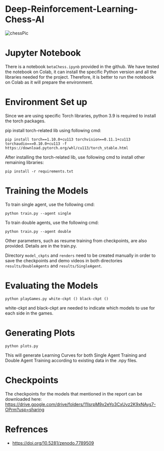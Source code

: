# Deep-Reinforcement-Learning-Chess-AI

![chessPic](https://github.com/MiuMiuMiue/Deep-Reinforcement-Learning-Chess-AI/assets/81593292/8e1670f1-4ce2-4a79-ba79-905404d6d3a7)

# Jupyter Notebook
There is a notebook `betaChess.ipynb` provided in the github. We have tested the notebook on Colab, it can install the specific Python version and all the libraries needed for the project. Therefore, it is better to run the notebook on Colab as it will prepare the environment.

# Environment Set up
Since we are using specific Torch libraries, python 3.9 is required to install the torch packages. 

pip install torch-related lib using following cmd:

`pip install torch==1.10.0+cu113 torchvision==0.11.1+cu113 torchaudio===0.10.0+cu113 -f https://download.pytorch.org/whl/cu113/torch_stable.html`

After installing the torch-related lib, use following cmd to install other remaining libraries:

`pip install -r requirements.txt`

# Training the Models

To train single agent, use the following cmd:

`python train.py --agent single`

To train double agents, use the following cmd:

`python train.py --agent double`

Other parameters, such as resume training from checkpoints, are also provided. Details are in the train.py.

Directory `model_ckpts` and `renders` need to be created manually in order to save the checkpoints and demo videos in both directories `results/DoubleAgents` and `results/SingleAgent`.

# Evaluating the Models
`python playGames.py white-ckpt () black-ckpt ()`

white-ckpt and black-ckpt are needed to indicate which models to use for each side in the games.

# Generating Plots
`python plots.py`

This will generate Learning Curves for both Single Agent Training and Double Agent Training according to existing data in the .npy files.

# Checkpoints
The checkpoints for the models that mentioned in the report can be downloaded here: https://drive.google.com/drive/folders/11IsrpM9x2eYo3CxUvz2K9xNAys7-OPrm?usp=sharing

# Refrences
- https://doi.org/10.5281/zenodo.7789509

